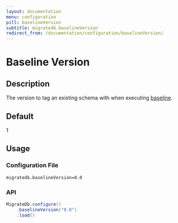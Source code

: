 ```yaml
---
layout: documentation
menu: configuration
pill: baselineVersion
subtitle: migratedb.baselineVersion
redirect_from: /documentation/configuration/baselineVersion/
---
```


# Baseline Version

## Description

The version to tag an existing schema with when executing [baseline](/migratedb/documentation/command/baseline).

## Default

1

## Usage


### Configuration File

```properties
migratedb.baselineVersion=0.0
```

### API

```java
MigrateDb.configure()
    .baselineVersion("0.0")
    .load()
```

